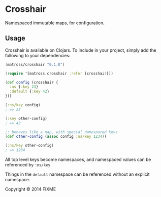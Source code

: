 # Crosshair

Namespaced immutable maps, for configuration.

## Usage
Crosshair is available on Clojars. To include in your project, simply add the following to your dependencies:

```clojure
[matross/crosshair "0.1.0"]
```

```clj
(require '[matross.crosshair :refer [crosshair]])

(def config (crosshair {
  :ns {:key 23}
  :default {:key 42}
}))

(:ns/key config)
; => 23

(:key other-config)
; => 42

;; behaves like a map, with special namespaced keys
(def other-config (assoc config :ns/key 1234))

(:ns/key other-config)
; => 1234
```

All top level keys become namespaces, and namespaced values can be referenced by `:ns/key`

Things in the `default` namespace can be referenced without an explicit namespace.

Copyright © 2014 FIXME
